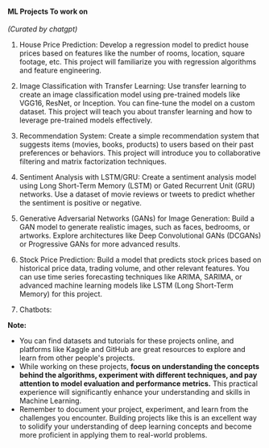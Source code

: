 #### ML Projects To work on
_(Curated by chatgpt)_

1. House Price Prediction: Develop a regression model to predict house prices based on features like the number of rooms, location, square footage, etc. This project will familiarize you with regression algorithms and feature engineering.

2. Image Classification with Transfer Learning: Use transfer learning to create an image classification model using pre-trained models like VGG16, ResNet, or Inception. You can fine-tune the model on a custom dataset. This project will teach you about transfer learning and how to leverage pre-trained models effectively.

3. Recommendation System: Create a simple recommendation system that suggests items (movies, books, products) to users based on their past preferences or behaviors. This project will introduce you to collaborative filtering and matrix factorization techniques. 

4. Sentiment Analysis with LSTM/GRU: Create a sentiment analysis model using Long Short-Term Memory (LSTM) or Gated Recurrent Unit (GRU) networks. Use a dataset of movie reviews or tweets to predict whether the sentiment is positive or negative.

5. Generative Adversarial Networks (GANs) for Image Generation: Build a GAN model to generate realistic images, such as faces, bedrooms, or artworks. Explore architectures like Deep Convolutional GANs (DCGANs) or Progressive GANs for more advanced results.

6. Stock Price Prediction: Build a model that predicts stock prices based on historical price data, trading volume, and other relevant features. You can use time series forecasting techniques like ARIMA, SARIMA, or advanced machine learning models like LSTM (Long Short-Term Memory) for this project.

7. Chatbots:

<strong>Note:</strong> <br />
- You can find datasets and tutorials for these projects online, and platforms like Kaggle and GitHub are great resources to explore and learn from other people's projects.
- While working on these projects, <strong>focus on understanding the concepts behind the algorithms, experiment with different techniques, and pay attention to model evaluation and performance metrics.</strong> This practical experience will significantly enhance your understanding and skills in Machine Learning.
- Remember to document your project, experiment, and learn from the challenges you encounter. Building projects like this is an excellent way to solidify your understanding of deep learning concepts and become more proficient in applying them to real-world problems.

